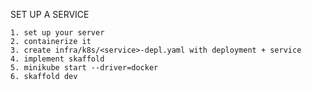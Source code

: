 
SET UP A SERVICE

    1. set up your server
    2. containerize it
    3. create infra/k8s/<service>-depl.yaml with deployment + service
    4. implement skaffold 
    5. minikube start --driver=docker
    6. skaffold dev
